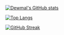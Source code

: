 [![Dewmal's GitHub stats](https://github-readme-stats.vercel.app/api?username=dewmal)](https://github.com/anuraghazra/github-readme-stats)

[![Top Langs](https://github-readme-stats.vercel.app/api/top-langs/?username=dewmal&langs_count=8)](https://github.com/anuraghazra/github-readme-stats)


[![GitHub Streak](https://streak-stats.demolab.com?user=dewmal&theme=dark)](https://github.com/dewmal)
